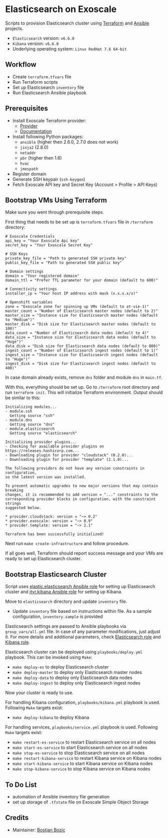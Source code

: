 # Elasticsearch on Exoscale
Scripts to provision Elasticsearch cluster using [Terraform](https://www.terraform.io) and [Ansible](https://www.ansible.com/) projects.
* `Elasticsearch` version: `v6.6.0`
* `Kibana` version: `v6.6.0`
* Underlying operating system: `Linux RedHat 7.6 64-bit`

## Workflow
* Create `terraform.tfvars` file
* Run Terraform scripts
* Set up Elasticsearch `inventory` file
* Run Elasticsearch Ansible playbook

## Prerequisites
* Install Exoscale Terraform provider:
    * [Provider](https://github.com/exoscale/terraform-provider-exoscale)
    * [Documentation](https://www.terraform.io/docs/configuration/providers.html#third-party-plugins)
* Install following Python packages:
    * `ansible` (higher then 2.6.0, 2.7.0 does not work)
    * `jinja2` (2.8.0)
    * `netaddr`
    * `pbr` (higher then 1.6)
    * `hvac`
    * `jmespath`
* Register domain
* Generate SSH keypair (`ssh-keygen`)
* Fetch Exoscale API key and Secret Key (Account > Profile > API Keys)

## Bootstrap VMs Using Terraform
Make sure you went through prerequisite steps.

First thing that needs to be set up is `terraform.tfvars` file in `/terraform` directory:
```
# Exoscale Credentials
api_key = "Your Exoscale Api key"
secret_key = "Your Exoscale Secret Key"

# SSH Keys
private_key_file = "Path to generated SSH private key"
public_key_file = "Path to generated SSH public key"

# Domain settings
domain = "Your registered domain"
domain_ttl = "Prefer TTL parameter for your domain (default to 600)"

# Connectivity settings
installer_ip = "Your host IP address with mask (x.x.x.x/x)"

# Openshift variables
zone = "Exoscale zone for spinning up VMs (default to at-vie-1)"
master_count = "Number of Elasticsearch master nodes (default to 2)"
master_size = "Instance size for Elasticsearch master nodes (default to "Medium")"
master_disk = "Disk size for Elasticsearch master nodes (default to 100)"
data_count = "Number of Elasticsearch data nodes (default to 4)"
data_size = "Instance size for Elasticsearch data nodes (default to "Huge")"
data_disk = "Disk size for Elasticsearch data nodes (default to 800)"
ingest_count = "Number of Elasticsearch ingest nodes (default to 1)"
ingest_size = "Instance size for Elasticsearch ingest nodes (default to "Huge")"
ingest_disk = "Disk size for Elasticsearch ingest nodes (default to 400)"
```

In case domain already exists, remove `dns` folder and module `dns` in `main.tf`.

With this, everything should be set up. Go to `/terraform` root directory and run `terraform init`. This will initialize Terraform environment. Output should be similar to this:
```
Initializing modules...
- module.ssh
  Getting source "ssh"
- module.dns
  Getting source "dns"
- module.elasticsearch
  Getting source "elasticsearch"

Initializing provider plugins...
- Checking for available provider plugins on https://releases.hashicorp.com...
- Downloading plugin for provider "cloudstack" (0.2.0)...
- Downloading plugin for provider "template" (2.1.0)...

The following providers do not have any version constraints in configuration,
so the latest version was installed.

To prevent automatic upgrades to new major versions that may contain breaking
changes, it is recommended to add version = "..." constraints to the
corresponding provider blocks in configuration, with the constraint strings
suggested below.

* provider.cloudstack: version = "~> 0.2"
* provider.exoscale: version = "~> 0.9"
* provider.template: version = "~> 2.1"

Terraform has been successfully initialized!
```

Next run `make create-infrastructure` and follow procedure.

If all goes well, Terraform should report success message and your VMs are ready to set up Elasticsearch cluster.

## Bootstrap Elasticsearch Cluster
Script uses [elastic.elasticsearch Ansible role](https://galaxy.ansible.com/elastic/elasticsearch) for setting up Elasticsearch cluster and [jtyr.kibana Ansible role](https://github.com/jtyr/ansible-kibana) for setting up Kibana.

Move to `elasticsearch` directory and update `inventory` file.
* Update `inventory` file based on instructions within file. As a sample configuration, `inventory.sample` is provided

Elasticsearch settings are passed to Ansible playbooks via `group_vars/all.yml` file. In case of any parameter modifications, just adjust it. For more details and additional parameters, check [Elasticsearch role](https://galaxy.ansible.com/elastic/elasticsearch) and [Kibana role](https://github.com/jtyr/ansible-kibana).

Elasticsearch cluster can be deployed using `playbooks/deploy.yml` playbook. This can be invoked using `Make`:
* `make deploy-es` to deploy Elasticsearch cluster
* `make deploy-master` to deploy only Elasticsearch master nodes
* `make deploy-data` to deploy only Elasticsearch data nodes
* `make deploy-ingest` to deploy only Elasticsearch ingest nodes

Now your cluster is ready to use.

For handling Kibana configuration, `playbooks/kibana.yml` playbook is used. Following `Make` targets exist:
* `make deploy-kibana` to deploy Kibana

For handling services, `playbooks/service.yml` playbook is used. Following `Make` targets exist:
* `make restart-es-service` to restart Elasticsearch service on all nodes
* `make start-es-service` to start Elasticsearch service on all nodes
* `make stop-es-service` to stop Elasticsearch service on all nodes
* `make restart-kibana-service` to restart Kibana service on Kibana nodes
* `make start-kibana-service` to start Kibana service on Kibana nodes
* `make stop-kibana-service` to stop Kibana service on Kibana nodes

## To Do List
* automation of Ansible inventory file generation
* set up storage of `.tfstate` file on Exoscale Simple Object Storage

## Credits
* Maintainer: [Bostjan Bozic](https://github.com/BostjanBozic)
